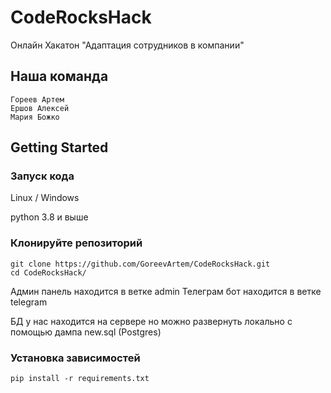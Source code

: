 # CodeRocksHack
Онлайн Хакатон "Адаптация сотрудников в компании"
 
## Наша команда
    Гореев Артем
    Ершов Алексей
    Мария Божко 

## Getting Started

### Запуск кода
Linux / Windows

python 3.8 и выше

### Клонируйте репозиторий
```
git clone https://github.com/GoreevArtem/CodeRocksHack.git
cd CodeRocksHack/
```
Админ панель находится в ветке admin
Телеграм бот находится в ветке telegram

БД у нас находится на сервере но можно развернуть локально с помощью дампа new.sql (Postgres)

### Установка зависимостей
```
pip install -r requirements.txt
```
